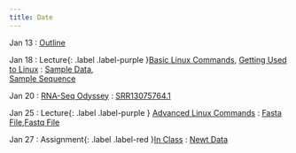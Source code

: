 ```yaml
---
title: Date
---
```


Jan 13
: [Outline](../assets/content/Week01_outline.docx)

Jan 18
: Lecture{: .label .label-purple }[Basic Linux Commands](../assets/content/Useful_Linux_Commands.pdf), [Getting Used to Linux](../assets/content/Week02_Tuesday.pdf)
  : [Sample Data](../assets/content/Sample_Data.csv),  
   [Sample Sequence](../assets/content/sample_sequence.fasta)

Jan 20
: [RNA-Seq Odyssey](../assets/content/Week02_Thursday.pdf)
  : [SRR13075764.1](https://sra-downloadb.be-md.ncbi.nlm.nih.gov/sos3/sra-pub-run-19/SRR13075764/SRR13075764.1)

Jan 25
: Lecture{: .label .label-purple } [Advanced Linux Commands](../assets/content/Week03_Tuesday.pdf)
  : [Fasta File](../assets/content/fasta_example.fasta),[Fastq File](../assets/content/fastq_example.fastq)

Jan 27
: Assignment{: .label .label-red }[In Class](../assets/content/Week03_Thursday.pdf)
  : [Newt Data](../assets/content/newt_data.tar.gz)
